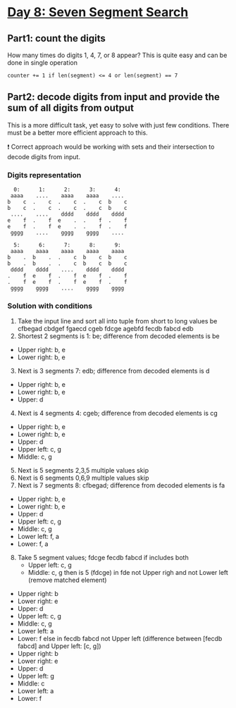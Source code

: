 # [Day 8: Seven Segment Search](https://adventofcode.com/2021/day/8)

## Part1: count the digits
How many times do digits 1, 4, 7, or 8 appear?
This is quite easy and can be done in single operation
```
counter += 1 if len(segment) <= 4 or len(segment) == 7
```

## Part2: decode digits from input and provide the sum of all digits from output
This is a more difficult task, yet easy to solve with just few conditions. There must be a better more efficient approach to this.

❗ Correct approach would be working with sets and their intersection to decode digits from input.

### Digits representation
```
  0:      1:      2:      3:      4:
 aaaa    ....    aaaa    aaaa    ....
b    c  .    c  .    c  .    c  b    c
b    c  .    c  .    c  .    c  b    c
 ....    ....    dddd    dddd    dddd
e    f  .    f  e    .  .    f  .    f
e    f  .    f  e    .  .    f  .    f
 gggg    ....    gggg    gggg    ....

  5:      6:      7:      8:      9:
 aaaa    aaaa    aaaa    aaaa    aaaa
b    .  b    .  .    c  b    c  b    c
b    .  b    .  .    c  b    c  b    c
 dddd    dddd    ....    dddd    dddd
.    f  e    f  .    f  e    f  .    f
.    f  e    f  .    f  e    f  .    f
 gggg    gggg    ....    gggg    gggg
```

### Solution with conditions
1. Take the input line and sort all into tuple from short to long values
be cfbegad cbdgef fgaecd cgeb fdcge agebfd fecdb fabcd edb 
2. Shortest 2 segments is 1: be; difference from decoded elements is be
 - Upper right: b, e
 - Lower right: b, e
3. Next is 3 segments 7: edb; difference from decoded elements is d
 - Upper right: b, e
 - Lower right: b, e
 - Upper: d
4. Next is 4 segments 4: cgeb; difference from decoded elements is cg
 - Upper right: b, e
 - Lower right: b, e
 - Upper: d
 - Upper left: c, g
 - Middle: c, g
5. Next is 5 segments 2,3,5 multiple values skip
6. Next is 6 segments 0,6,9 multiple values skip
7. Next is 7 segments 8: cfbegad; difference from decoded elements is fa
 - Upper right: b, e
 - Lower right: b, e
 - Upper: d
 - Upper left: c, g
 - Middle: c, g
 - Lower left: f, a
 - Lower: f, a
8. Take 5 segment values; 
fdcge fecdb fabcd
    if includes both  
    - Upper left: c, g
    - Middle: c, g
    then is 5 (fdcge)
        in fde not Upper righ and not Lower left (remove matched element)
 - Upper right: b
 - Lower right: e
 - Upper: d
 - Upper left: c, g
 - Middle: c, g
 - Lower left: a
 - Lower: f
    else in fecdb fabcd not Upper left (difference between [fecdb fabcd] and Upper left: [c, g])
 - Upper right: b
 - Lower right: e
 - Upper: d
 - Upper left: g
 - Middle: c
 - Lower left: a
 - Lower: f
